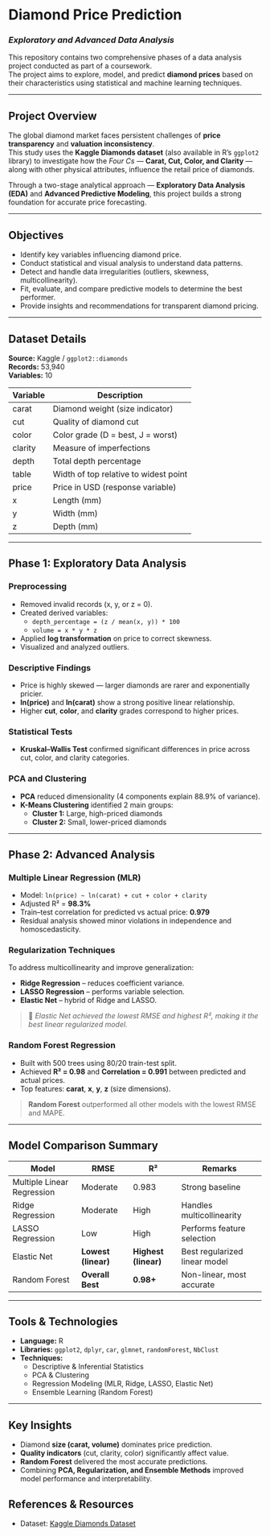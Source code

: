 # Diamond Price Prediction  
### *Exploratory and Advanced Data Analysis*  

This repository contains two comprehensive phases of a data analysis project conducted as part of a coursework.  
The project aims to explore, model, and predict **diamond prices** based on their characteristics using statistical and machine learning techniques.

---

## Project Overview  

The global diamond market faces persistent challenges of **price transparency** and **valuation inconsistency**.  
This study uses the **Kaggle Diamonds dataset** (also available in R’s `ggplot2` library) to investigate how the *Four Cs* — **Carat, Cut, Color, and Clarity** — along with other physical attributes, influence the retail price of diamonds.

Through a two-stage analytical approach — **Exploratory Data Analysis (EDA)** and **Advanced Predictive Modeling**, this project builds a strong foundation for accurate price forecasting.

---

## Objectives  
- Identify key variables influencing diamond price.  
- Conduct statistical and visual analysis to understand data patterns.  
- Detect and handle data irregularities (outliers, skewness, multicollinearity).  
- Fit, evaluate, and compare predictive models to determine the best performer.  
- Provide insights and recommendations for transparent diamond pricing.

---

## Dataset Details  
**Source:** Kaggle / `ggplot2::diamonds`  
**Records:** 53,940  
**Variables:** 10  

| Variable | Description |
|-----------|--------------|
| carat | Diamond weight (size indicator) |
| cut | Quality of diamond cut |
| color | Color grade (D = best, J = worst) |
| clarity | Measure of imperfections |
| depth | Total depth percentage |
| table | Width of top relative to widest point |
| price | Price in USD (response variable) |
| x | Length (mm) |
| y | Width (mm) |
| z | Depth (mm) |

---

## Phase 1: Exploratory Data Analysis

### **Preprocessing**
- Removed invalid records (x, y, or z = 0).  
- Created derived variables:  
  - `depth_percentage = (z / mean(x, y)) * 100`  
  - `volume = x * y * z`  
- Applied **log transformation** on price to correct skewness.  
- Visualized and analyzed outliers.

### **Descriptive Findings**
- Price is highly skewed — larger diamonds are rarer and exponentially pricier.  
- **ln(price)** and **ln(carat)** show a strong positive linear relationship.  
- Higher **cut**, **color**, and **clarity** grades correspond to higher prices.  

### **Statistical Tests**
- **Kruskal–Wallis Test** confirmed significant differences in price across cut, color, and clarity categories.  

### **PCA and Clustering**
- **PCA** reduced dimensionality (4 components explain 88.9% of variance).  
- **K-Means Clustering** identified 2 main groups:  
  - **Cluster 1:** Large, high-priced diamonds  
  - **Cluster 2:** Small, lower-priced diamonds  

---

## Phase 2: Advanced Analysis

### **Multiple Linear Regression (MLR)**  
- Model: `ln(price) ~ ln(carat) + cut + color + clarity`  
- Adjusted R² = **98.3%**  
- Train–test correlation for predicted vs actual price: **0.979**  
- Residual analysis showed minor violations in independence and homoscedasticity.  

### **Regularization Techniques**  
To address multicollinearity and improve generalization:  
- **Ridge Regression** – reduces coefficient variance.  
- **LASSO Regression** – performs variable selection.  
- **Elastic Net** – hybrid of Ridge and LASSO.  
> 🔹 *Elastic Net achieved the lowest RMSE and highest R², making it the best linear regularized model.*

### **Random Forest Regression**  
- Built with 500 trees using 80/20 train-test split.  
- Achieved **R² = 0.98** and **Correlation = 0.991** between predicted and actual prices.  
- Top features: **carat**, **x**, **y**, **z** (size dimensions).  
> **Random Forest** outperformed all other models with the lowest RMSE and MAPE.

---

## Model Comparison Summary  

| Model | RMSE | R² | Remarks |
|--------|------|----|---------|
| Multiple Linear Regression | Moderate | 0.983 | Strong baseline |
| Ridge Regression | Moderate | High | Handles multicollinearity |
| LASSO Regression | Low | High | Performs feature selection |
| Elastic Net | **Lowest (linear)** | **Highest (linear)** | Best regularized linear model |
| Random Forest | **Overall Best** | **0.98+** | Non-linear, most accurate |

---

## Tools & Technologies  
- **Language:** R  
- **Libraries:** `ggplot2`, `dplyr`, `car`, `glmnet`, `randomForest`, `NbClust`  
- **Techniques:**  
  - Descriptive & Inferential Statistics  
  - PCA & Clustering  
  - Regression Modeling (MLR, Ridge, LASSO, Elastic Net)  
  - Ensemble Learning (Random Forest)

---
## Key Insights  
- Diamond **size (carat, volume)** dominates price prediction.  
- **Quality indicators** (cut, clarity, color) significantly affect value.  
- **Random Forest** delivered the most accurate predictions.  
- Combining **PCA, Regularization, and Ensemble Methods** improved model performance and interpretability.

## References & Resources  
- Dataset: [Kaggle Diamonds Dataset](https://www.kaggle.com/datasets/shivam2503/diamonds) 

